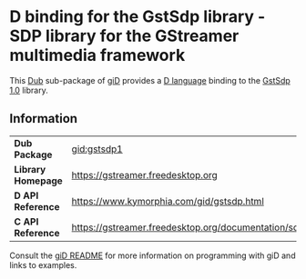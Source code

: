 # D binding for the GstSdp library - SDP library for the GStreamer multimedia framework

This [Dub](https://dub.pm/) sub-package of [giD](https://gid.dub.pm) provides a [D language](https://www.dlang.org) binding to the [GstSdp 1.0](https://gstreamer.freedesktop.org) library.

## Information

|     |     |
| --- | --- |
| **Dub Package**          | [gid:gstsdp1](https://code.dlang.org/packages/gid%3Agstsdp1)                     |
| **Library Homepage**     | https://gstreamer.freedesktop.org                                                |
| **D API Reference**      | https://www.kymorphia.com/gid/gstsdp.html                                        |
| **C API Reference**      | https://gstreamer.freedesktop.org/documentation/sdp/index.html                   |

Consult the [giD README](https://github.com/Kymorphia/gid) for more information on programming with giD and links to examples.
